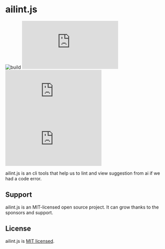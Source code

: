 # ailint.js

![build](https://github.com/iamando/ailint.js/workflows/build/badge.svg)
![license](https://img.shields.io/github/license/iamando/ailint.js?color=success)
![npm](https://img.shields.io/npm/v/ailint.js)
![release](https://img.shields.io/github/release-date/iamando/ailint.js)

ailint.js is an cli tools that help us to lint and view suggestion from ai if we had a code error.

## Support

ailint.js is an MIT-licensed open source project. It can grow thanks to the sponsors and support.

## License

ailint.js is [MIT licensed](LICENSE).
